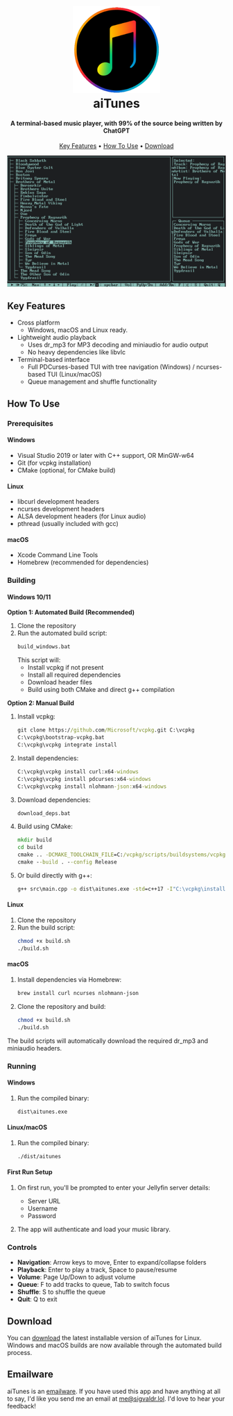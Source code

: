 <h1 align="center">
  <br>
  <img src="https://raw.githubusercontent.com/sigvaldr/aitunes/refs/heads/master/img/logo.png" alt="aiTunes" width="200">
  <br>
  aiTunes
  <br>
</h1>

<h4 align="center">A terminal-based music player, with 99% of the source being written by ChatGPT</h4>

<!-- <p align="center">
  <a href="https://badge.fury.io/js/electron-markdownify">
    <img src="https://badge.fury.io/js/electron-markdownify.svg"
         alt="Gitter">
  </a>
  <a href="https://gitter.im/amitmerchant1990/electron-markdownify"><img src="https://badges.gitter.im/amitmerchant1990/electron-markdownify.svg"></a>
  <a href="https://saythanks.io/to/bullredeyes@gmail.com">
      <img src="https://img.shields.io/badge/SayThanks.io-%E2%98%BC-1EAEDB.svg">
  </a>
  <a href="https://www.paypal.me/AmitMerchant">
    <img src="https://img.shields.io/badge/$-donate-ff69b4.svg?maxAge=2592000&amp;style=flat">
  </a>
</p> -->

<p align="center">
  <a href="#key-features">Key Features</a> •
  <a href="#how-to-use">How To Use</a> •
  <a href="#download">Download</a>
</p>

![screenshot](https://raw.githubusercontent.com/sigvaldr/aitunes/refs/heads/master/img/screenshot.png)

## Key Features

- Cross platform
  - Windows, macOS and Linux ready.
- Lightweight audio playback
  - Uses dr_mp3 for MP3 decoding and miniaudio for audio output
  - No heavy dependencies like libvlc
- Terminal-based interface
  - Full PDCurses-based TUI with tree navigation (Windows) / ncurses-based TUI (Linux/macOS)
  - Queue management and shuffle functionality

## How To Use

### Prerequisites

#### Windows
- Visual Studio 2019 or later with C++ support, OR MinGW-w64
- Git (for vcpkg installation)
- CMake (optional, for CMake build)

#### Linux
- libcurl development headers
- ncurses development headers
- ALSA development headers (for Linux audio)
- pthread (usually included with gcc)

#### macOS
- Xcode Command Line Tools
- Homebrew (recommended for dependencies)

### Building

#### Windows 10/11

**Option 1: Automated Build (Recommended)**
1. Clone the repository
2. Run the automated build script:
   ```cmd
   build_windows.bat
   ```
   This script will:
   - Install vcpkg if not present
   - Install all required dependencies
   - Download header files
   - Build using both CMake and direct g++ compilation

**Option 2: Manual Build**
1. Install vcpkg:
   ```cmd
   git clone https://github.com/Microsoft/vcpkg.git C:\vcpkg
   C:\vcpkg\bootstrap-vcpkg.bat
   C:\vcpkg\vcpkg integrate install
   ```

2. Install dependencies:
   ```cmd
   C:\vcpkg\vcpkg install curl:x64-windows
   C:\vcpkg\vcpkg install pdcurses:x64-windows
   C:\vcpkg\vcpkg install nlohmann-json:x64-windows
   ```

3. Download dependencies:
   ```cmd
   download_deps.bat
   ```

4. Build using CMake:
   ```cmd
   mkdir build
   cd build
   cmake .. -DCMAKE_TOOLCHAIN_FILE=C:/vcpkg/scripts/buildsystems/vcpkg.cmake
   cmake --build . --config Release
   ```

5. Or build directly with g++:
   ```cmd
   g++ src\main.cpp -o dist\aitunes.exe -std=c++17 -I"C:\vcpkg\installed\x64-windows\include" -L"C:\vcpkg\installed\x64-windows\lib" -lcurl -lpdcurses -lwinmm -lws2_32 -static-libgcc -static-libstdc++
   ```

#### Linux

1. Clone the repository
2. Run the build script:
   ```bash
   chmod +x build.sh
   ./build.sh
   ```

#### macOS

1. Install dependencies via Homebrew:
   ```bash
   brew install curl ncurses nlohmann-json
   ```

2. Clone the repository and build:
   ```bash
   chmod +x build.sh
   ./build.sh
   ```

The build scripts will automatically download the required dr_mp3 and miniaudio headers.

### Running

#### Windows
1. Run the compiled binary:
   ```cmd
   dist\aitunes.exe
   ```

#### Linux/macOS
1. Run the compiled binary:
   ```bash
   ./dist/aitunes
   ```

#### First Run Setup
1. On first run, you'll be prompted to enter your Jellyfin server details:
   - Server URL
   - Username
   - Password

2. The app will authenticate and load your music library.

### Controls

- **Navigation**: Arrow keys to move, Enter to expand/collapse folders
- **Playback**: Enter to play a track, Space to pause/resume
- **Volume**: Page Up/Down to adjust volume
- **Queue**: F to add tracks to queue, Tab to switch focus
- **Shuffle**: S to shuffle the queue
- **Quit**: Q to exit

## Download

You can [download](https://github.com/sigvaldr/aitunes/releases/) the latest installable version of aiTunes for Linux. Windows and macOS builds are now available through the automated build process.

## Emailware

aiTunes is an [emailware](https://en.wiktionary.org/wiki/emailware). If you have used this app and have anything at all to say, I'd like you send me an email at <me@sigvaldr.lol>. I'd love to hear your feedback!
